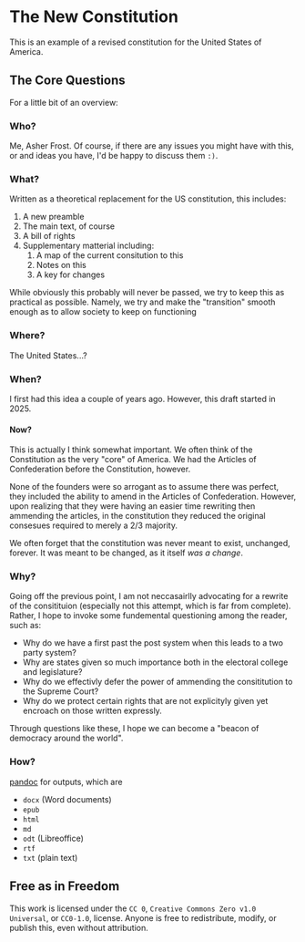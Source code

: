 # The New Constitution 

This is an example of a revised constitution for the United States of America.

## The Core Questions

For a little bit of an overview:

### Who?

Me, Asher Frost.
Of course, if there are any issues you might have with this, or and ideas you have, I'd be happy to discuss them `:)`.

### What?

Written as a theoretical replacement for the US constitution, this includes:

1. A new preamble
2. The main text, of course 
3. A bill of rights
4. Supplementary matterial including:
   1. A map of the current consitution to this
   2. Notes on this
   3. A key for changes

While obviously this probably will never be passed, we try to keep this as practical as possible.
Namely, we try and make the "transition" smooth enough as to allow society to keep on functioning 

### Where?

The United States...?

### When?

I first had this idea a couple of years ago.
However, this draft started in 2025.

#### Now?

This is actually I think somewhat important.
We often think of the Constitution as the very "core" of America.
We had the Articles of Confederation before the Constitution, however.

None of the founders were so arrogant as to assume there was perfect, they included the ability to amend in the Articles of Confederation.
However, upon realizing that they were having an easier time rewriting then ammending the articles, in the constitution they reduced the original consesues required to merely a 2/3 majority. 

We often forget that the constitution was never meant to exist, unchanged, forever.
It was meant to be changed, as it itself *was a change*.

### Why?

Going off the previous point, I am not neccasairlly advocating for a rewrite of the consitituion (especially not this attempt, which is far from complete).
Rather, I hope to invoke some fundemental questioning among the reader, such as:

- Why do we have a first past the post system when this leads to a two party system?
- Why are states given so much importance both in the electoral college and legislature?
- Why do we effectivly defer the power of ammending the consititution to the Supreme Court?
- Why do we protect certain rights that are not explicityly given yet encroach on those written expressly.

Through questions like these, I hope we can become a "beacon of democracy around the world".

### How?

[pandoc](https://pandoc.org/) for outputs, which are 
- `docx` (Word documents)
- `epub`
- `html`
- `md`
- `odt` (Libreoffice)
- `rtf`
- `txt` (plain text)

## Free as in Freedom

This work is licensed under the `CC 0`, `Creative Commons Zero v1.0 Universal`, or `CC0-1.0`, license.
Anyone is free to redistribute, modify, or publish this, even without attribution.